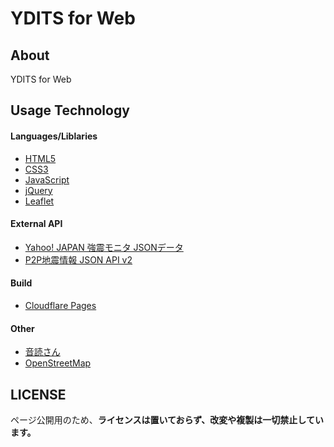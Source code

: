 
# YDITS for Web

## About

YDITS for Web

## Usage Technology

#### Languages/Liblaries

- [HTML5](https://developer.mozilla.org/ja/docs/Web/HTML)
- [CSS3](https://developer.mozilla.org/ja/docs/Web/CSS)
- [JavaScript](https://developer.mozilla.org/ja/docs/Web/JavaScript)
- [jQuery](https://jquery.com/)
- [Leaflet](https://leafletjs.com/)

#### External API

- [Yahoo! JAPAN 強震モニタ JSONデータ](https://typhoon.yahoo.co.jp/weather/jp/earthquake/kyoshin/)
- [P2P地震情報 JSON API v2](https://www.p2pquake.net/develop/json_api_v2/)

#### Build

- [Cloudflare Pages](https://pages.cloudflare.com/)

#### Other

- [音読さん](https://ondoku3.com/ja/about/)
- [OpenStreetMap](https://www.openstreetmap.org/copyright)

## LICENSE

ページ公開用のため、**ライセンスは置いておらず、改変や複製は一切禁止しています。**
